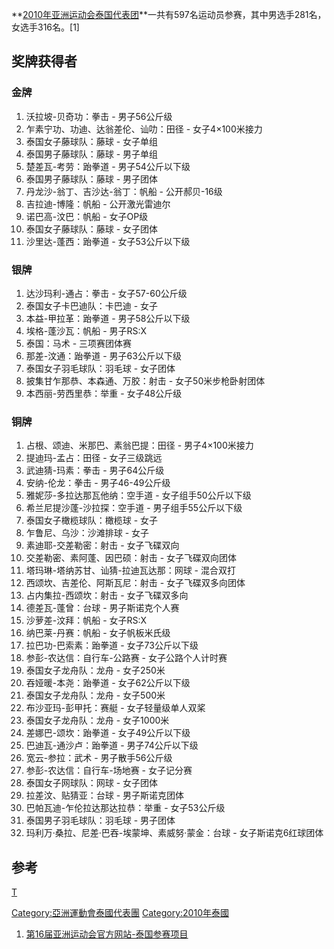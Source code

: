 **[2010年亚洲运动会泰国代表团](../Page/2010年亚洲运动会.md "wikilink")**一共有597名运动员参赛，其中男选手281名，女选手316名。\[1\]

## 奖牌获得者

### 金牌

1.  沃拉坡-贝奇功：拳击 - 男子56公斤级
2.  乍素宁功、功迪、达翁差伦、讪叻：田径 - 女子4×100米接力
3.  泰国女子藤球队：藤球 - 女子单组
4.  泰国男子藤球队：藤球 - 男子单组
5.  楚差瓦-考劳：跆拳道 - 男子54公斤以下级
6.  泰国男子藤球队：藤球 - 男子团体
7.  丹龙沙-翁丁、吉沙达-翁丁：帆船 - 公开郝贝-16级
8.  吉拉迪-博隆：帆船 - 公开激光雷迪尔
9.  诺巴高-汶巴：帆船 - 女子OP级
10. 泰国女子藤球队：藤球 - 女子团体
11. 沙里达-蓬西：跆拳道 - 女子53公斤以下级

### 银牌

1.  达沙玛利-通占：拳击 - 女子57-60公斤级
2.  泰国女子卡巴迪队：卡巴迪 - 女子
3.  本益-甲拉革：跆拳道 - 男子58公斤以下级
4.  埃格-蓬沙瓦：帆船 - 男子RS:X
5.  泰国：马术 - 三项赛团体赛
6.  那差-汶通：跆拳道 - 男子63公斤以下级
7.  泰国女子羽毛球队：羽毛球 - 女子团体
8.  披集甘乍那恭、本森通、万胶：射击 - 女子50米步枪卧射团体
9.  本西丽-劳西里恭：举重 - 女子48公斤级

### 铜牌

1.  占根、颂迪、米那巴、素翁巴提：田径 - 男子4×100米接力
2.  提迪玛-孟占：田径 - 女子三级跳远
3.  武迪猜-玛素：拳击 - 男子64公斤级
4.  安纳-伦龙：拳击 - 男子46-49公斤级
5.  雅妮莎-多拉达那瓦他纳：空手道 - 女子组手50公斤以下级
6.  希兰尼提沙蓬-沙拉探：空手道 - 男子组手55公斤以下级
7.  泰国女子橄榄球队：橄榄球 - 女子
8.  乍鲁尼、乌沙：沙滩排球 - 女子
9.  素迪耶-交差勒密：射击 - 女子飞碟双向
10. 交差勒密、素阿蓬、因巴硕：射击 - 女子飞碟双向团体
11. 塔玛琳-塔纳苏甘、讪猜-拉迪瓦达那：网球 - 混合双打
12. 西颂坎、吉差伦、阿斯瓦尼：射击 - 女子飞碟双多向团体
13. 占内集拉-西颂坎：射击 - 女子飞碟双多向
14. 德差瓦-蓬曾：台球 - 男子斯诺克个人赛
15. 沙萝差-汶拜：帆船 - 女子RS:X
16. 纳巴莱-丹赛：帆船 - 女子帆板米氏级
17. 拉巴功-巴索素：跆拳道 - 女子73公斤以下级
18. 参彭-农达信：自行车-公路赛 - 女子公路个人计时赛
19. 泰国女子龙舟队：龙舟 - 女子250米
20. 吞娅暖-本尧：跆拳道 - 女子62公斤以下级
21. 泰国女子龙舟队：龙舟 - 女子500米
22. 布沙亚玛-彭甲托：赛艇 - 女子轻量级单人双桨
23. 泰国女子龙舟队：龙舟 - 女子1000米
24. 差娜巴-颂坎：跆拳道 - 女子49公斤以下级
25. 巴迪瓦-通沙卢：跆拳道 - 男子74公斤以下级
26. 宽云-参拉：武术 - 男子散手56公斤级
27. 参彭-农达信：自行车-场地赛 - 女子记分赛
28. 泰国女子网球队：网球 - 女子团体
29. 拉差汶、贴猜亚：台球 - 男子斯诺克团体
30. 巴帕瓦迪-乍伦拉达那达拉恭：举重 - 女子53公斤级
31. 泰国男子羽毛球队：羽毛球 - 男子团体
32. 玛利万·桑拉、尼差·巴吞-埃蒙坤、素威努·蒙金：台球 - 女子斯诺克6红球团体

## 参考

<references/>

[T](../Page/分类:2010年亚洲运动会代表团.md "wikilink")

[Category:亞洲運動會泰國代表團](https://zh.wikipedia.org/wiki/Category:亞洲運動會泰國代表團 "wikilink")
[Category:2010年泰國](https://zh.wikipedia.org/wiki/Category:2010年泰國 "wikilink")

1.  [第16届亚洲运动会官方网站-泰国参赛项目](http://www.gz2010.cn/info/CHN_CHN/ZZ/ZZS102A_@@@@@@@@@@@@@@@@@CHN_NOC=THA.html)